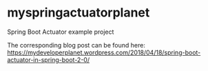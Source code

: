 # myspringactuatorplanet
Spring Boot Actuator example project

The corresponding blog post can be found here: https://mydeveloperplanet.wordpress.com/2018/04/18/spring-boot-actuator-in-spring-boot-2-0/
